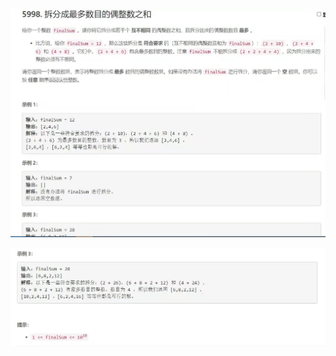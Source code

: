 ![image-20220220210830176](asset/image-20220220210830176.png)



![image-20220220210836647](asset/image-20220220210836647.png)

